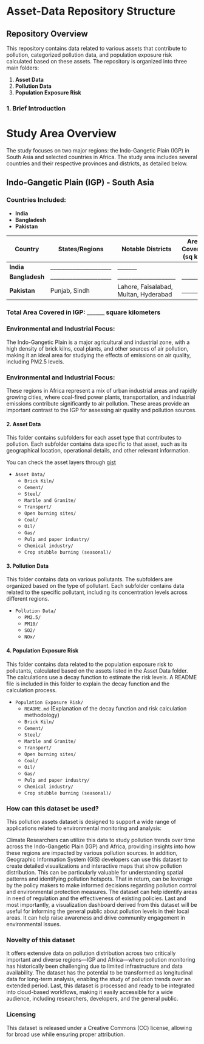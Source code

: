 # Asset-Data Repository Structure

## Repository Overview

This repository contains data related to various assets that contribute to pollution, categorized pollution data, and population exposure risk calculated based on these assets. The repository is organized into three main folders:

1. **Asset Data**
2. **Pollution Data**
3. **Population Exposure Risk**

### 1. Brief Introduction

# Study Area Overview

The study focuses on two major regions: the Indo-Gangetic Plain (IGP) in South Asia and selected countries in Africa. The study area includes several countries and their respective provinces and districts, as detailed below.

## **Indo-Gangetic Plain (IGP) - South Asia**

### Countries Included:
- **India**
- **Bangladesh**
- **Pakistan**

| **Country**   | **States/Regions**                           | **Notable Districts**                   | **Area Covered (sq km)** |
|---------------|----------------------------------------------|-----------------------------------------|--------------------------|
| **India**     | ______________________ | _______ |
| **Bangladesh**| ______________________                     | _____________________        | _______                  |
| **Pakistan**  | Punjab, Sindh                                | Lahore, Faisalabad, Multan, Hyderabad   | _______                  |

### Total Area Covered in IGP: **______ square kilometers**

### Environmental and Industrial Focus:
The Indo-Gangetic Plain is a major agricultural and industrial zone, with a high density of brick kilns, coal plants, and other sources of air pollution, making it an ideal area for studying the effects of emissions on air quality, including PM2.5 levels.

### Environmental and Industrial Focus:
These regions in Africa represent a mix of urban industrial areas and rapidly growing cities, where coal-fired power plants, transportation, and industrial emissions contribute significantly to air pollution. These areas provide an important contrast to the IGP for assessing air quality and pollution sources.


#### 2. Asset Data

This folder contains subfolders for each asset type that contributes to pollution. Each subfolder contains data specific to that asset, such as its geographical location, operational details, and other relevant information.

You can check the asset layers through [gist](https://gist.github.com/khizerzakir)

- `Asset Data/`
  - `Brick Kiln/`
  - `Cement/`
  - `Steel/`
  - `Marble and Granite/`
  - `Transport/`
  - `Open burning sites/`
  - `Coal/`
  - `Oil/`
  - `Gas/`
  - `Pulp and paper industry/`
  - `Chemical industry/`
  - `Crop stubble burning (seasonal)/`

#### 3. Pollution Data

This folder contains data on various pollutants. The subfolders are organized based on the type of pollutant. Each subfolder contains data related to the specific pollutant, including its concentration levels across different regions.

- `Pollution Data/`
  - `PM2.5/`
  - `PM10/`
  - `SO2/`
  - `NOx/`

#### 4. Population Exposure Risk

This folder contains data related to the population exposure risk to pollutants, calculated based on the assets listed in the Asset Data folder. The calculations use a decay function to estimate the risk levels. A README file is included in this folder to explain the decay function and the calculation process.

- `Population Exposure Risk/`
  - `README.md` (Explanation of the decay function and risk calculation methodology)
  - `Brick Kiln/`
  - `Cement/`
  - `Steel/`
  - `Marble and Granite/`
  - `Transport/`
  - `Open burning sites/`
  - `Coal/`
  - `Oil/`
  - `Gas/`
  - `Pulp and paper industry/`
  - `Chemical industry/`
  - `Crop stubble burning (seasonal)/`

### How can this dataset be used?

This pollution assets dataset is designed to support a wide range of applications related to environmental monitoring and analysis:

Climate Researchers can utilize this data to study pollution trends over time across the Indo-Gangetic Plain (IGP) and Africa, providing insights into how these regions are impacted by various pollution sources. In addition, Geographic Information System (GIS) developers can use this dataset to create detailed visualizations and interactive maps that show pollution distribution. This can be particularly valuable for understanding spatial patterns and identifying pollution hotspots. That in return, can be leverage by the policy makers to make informed decisions regarding pollution control and environmental protection measures. The dataset can help identify areas in need of regulation and the effectiveness of existing policies. Last and most importantly, a visualization dashboard derived from this dataset will be useful for informing the general public about pollution levels in their local areas. It can help raise awareness and drive community engagement in environmental issues.

### Novelty of this dataset

It offers extensive data on pollution distribution across two critically important and diverse regions—IGP and Africa—where pollution monitoring has historically been challenging due to limited infrastructure and data availability.
The dataset has the potential to be transformed as longitudinal data for long-term analysis, enabling the study of pollution trends over an extended period. 
Last, this dataset is processed and ready to be integrated into cloud-based workflows, making it easily accessible for a wide audience, including researchers, developers, and the general public.

### Licensing

This dataset is released under a Creative Commons (CC) license, allowing for broad use while ensuring proper attribution.











